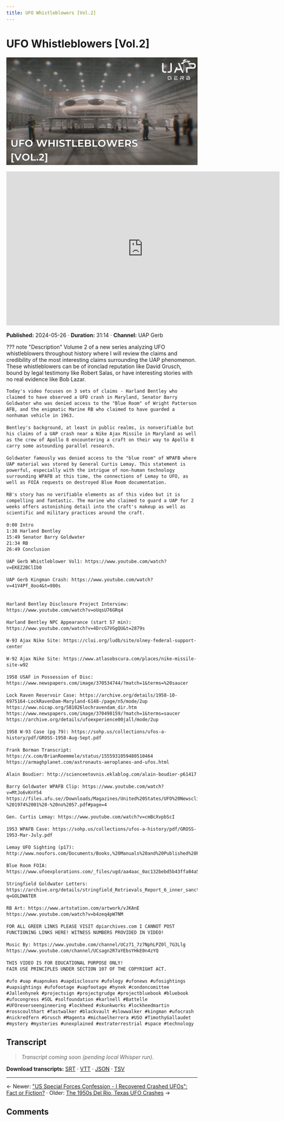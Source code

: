 ```yaml
---
title: UFO Whistleblowers [Vol.2]
---
```


# UFO Whistleblowers [Vol.2]

![thumbnail](../videos/9Xk4X41yl2M-ufo-whistleblowers-vol2/thumb.jpg)

<iframe width="720" height="405" src="https://www.youtube.com/embed/9Xk4X41yl2M" frameborder="0" allowfullscreen></iframe>

**Published:** 2024-05-26  ·  **Duration:** 31:14  ·  **Channel:** UAP Gerb

??? note "Description"
    Volume 2 of a new series analyzing UFO whistleblowers throughout history where I will review the claims and credibility of the most interesting claims surrounding the UAP phenomenon. These whistleblowers can be of ironclad reputation like David Grusch, bound by legal testimony like Robert Salas, or have interesting stories with no real evidence like Bob Lazar.
    
    Today's video focuses on 3 sets of claims - Harland Bentley who claimed to have observed a UFO crash in Maryland, Senator Barry Goldwater who was denied access to the "Blue Room" of Wright Patterson AFB, and the enigmatic Marine RB who claimed to have guarded a nonhuman vehicle in 1963.
    
    Bentley's background, at least in public realms, is nonverifiable but his claims of a UAP crash near a Nike Ajax Missile in Maryland as well as the crew of Apollo 8 encountering a craft on their way to Apollo 8 carry some astounding parallel research. 
    
    Goldwater famously was denied access to the "blue room" of WPAFB where UAP material was stored by General Curtis Lemay. This statement is powerful, especially with the intrigue of non-human technology surrounding WPAFB at this time, the connections of Lemay to UFO, as well as FOIA requests on destroyed Blue Room documentation.
    
    RB's story has no verifiable elements as of this video but it is compelling and fantastic. The marine who claimed to guard a UAP for 2 weeks offers astonishing detail into the craft's makeup as well as scientific and military practices around the craft.
    
    0:00 Intro
    1:38 Harland Bentley 
    15:49 Senator Barry Goldwater 
    21:34 RB
    26:49 Conclusion
    
    UAP Gerb Whistleblower Vol1: https://www.youtube.com/watch?v=EKEZ2BClIb0
    
    UAP Gerb Kingman Crash: https://www.youtube.com/watch?v=41V4Pf_8oo4&t=980s
    
    
    Harland Bentley Disclosure Project Interview: https://www.youtube.com/watch?v=oUqsU76GRq4
    
    Harland Bentley NPC Appearance (start 57 min): https://www.youtube.com/watch?v=4DrcG7VGgQU&t=2879s
    
    W-93 Ajax Nike Site: https://clui.org/ludb/site/olney-federal-support-center
    
    W-92 Ajax Nike Site: https://www.atlasobscura.com/places/nike-missile-site-w92
    
    1958 USAF in Possession of Disc: https://www.newspapers.com/image/370534744/?match=1&terms=%20saucer
    
    Lock Raven Reservoir Case: https://archive.org/details/1958-10-6975164-LockRavenDam-Maryland-6148-/page/n5/mode/2up
    https://www.nicap.org/581026lochravendam_dir.htm
    https://www.newspapers.com/image/370498159/?match=1&terms=saucer
    https://archive.org/details/ufoexperience00jall/mode/2up
    
    1958 W-93 Case (pg 79): https://sohp.us/collections/ufos-a-history/pdf/GROSS-1958-Aug-Sept.pdf
    
    Frank Borman Transcript: https://x.com/BrianRoemmele/status/1555931059480510464 
    https://armaghplanet.com/astronauts-aeroplanes-and-ufos.html 
    
    Alain Boudier: http://scienceetovnis.eklablog.com/alain-boudier-p61417 
    
    Barry Goldwater WPAFB Clip: https://www.youtube.com/watch?v=MtJo6vKnY54
    https://files.afu.se//Downloads/Magazines/United%20States/UFO%20Newsclipping%20Service/UFO%20Newsclipping%20Service%20-%201974%2001%20-%20no%2057.pdf#page=4 
    
    Gen. Curtis Lemay: https://www.youtube.com/watch?v=cmBcXvpbScI
    
    1953 WPAFB Case: https://sohp.us/collections/ufos-a-history/pdf/GROSS-1953-Mar-July.pdf 
    
    Lemay UFO Sighting (p17): http://www.noufors.com/Documents/Books,%20Manuals%20and%20Published%20Papers/Specialty%20UFO%20Publications/Personal%20Collection%20of%20UFO%20Publications/MUFON%20Journals/1999/07/July%201999.pdf
    
    Blue Room FOIA: https://www.ufoexplorations.com/_files/ugd/aa4aac_0ac132bebd5b43ffa84a5c5813d784c4.pdf 
    
    Stringfield Goldwater Letters: https://archive.org/details/stringfield_Retrievals_Report_6_inner_sanctum_LQ/stringfield_Retrievals_Report_2_new_sources_data_LQ/mode/2up?q=GOLDWATER 
    
    RB Art: https://www.artstation.com/artwork/vJKAnE
    https://www.youtube.com/watch?v=b4zeq4pW7NM
    
    FOR ALL GREER LINKS PLEASE VISIT dpiarchives.com I CANNOT POST FUNCTIONING LINKS HERE! WITNESS NUMBERS PROVIDED IN VIDEO!
    
    Music By: https://www.youtube.com/channel/UCz71_7z7NphLPZ0l_7G3Llg
    https://www.youtube.com/channel/UCsagn2R7aYEbsYHkE0n4zYQ
    
    THIS VIDEO IS FOR EDUCATIONAL PURPOSE ONLY! 
    FAIR USE PRINCIPLES UNDER SECTION 107 OF THE COPYRIGHT ACT.
    
    #ufo #uap #uapnukes #uapdisclosure #ufology #ufonews #ufosightings #uapsightings #ufofootage #uapfootage #hynek #condoncomittee #Jallenhynek #projectsign #projectgrudge #projectbluebook #bluebook #ufocongress #SOL #solfoundation #karlnell #Battelle #UFOreverseengineering #lockheed #skunkworks #lockheedmartin #rosscoulthart #fastwalker #blackvault #slowwalker #kingman #ufocrash #nickredfern #Grusch #Magenta #michaelherrera #USO #TimothyGallaudet #mystery #mysteries #unexplained #extraterrestrial #space #technology

## Transcript
> _Transcript coming soon (pending local Whisper run)._

**Download transcripts:** [SRT](../videos/9Xk4X41yl2M-ufo-whistleblowers-vol2/transcript.srt) · [VTT](../videos/9Xk4X41yl2M-ufo-whistleblowers-vol2/transcript.vtt) · [JSON](../videos/9Xk4X41yl2M-ufo-whistleblowers-vol2/transcript.json) · [TSV](../videos/9Xk4X41yl2M-ufo-whistleblowers-vol2/transcript.tsv)

---

← Newer: ["US Special Forces Confession - I Recovered Crashed UFOs": Fact or Fiction?](video-pages/DcvuglS7ps4.md) · Older: [The 1950s Del Rio, Texas UFO Crashes](video-pages/8S9qdRWSnD8.md) →

## Comments

<script src="https://utteranc.es/client.js" repo="christophermori/ubiquitous-happiness" issue-term="pathname" label="comments" theme="github-light" crossorigin="anonymous" async></script>
